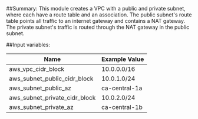 ##Summary: 
This module creates a VPC with a public and private subnet, where each have a route table and an association. The public subnet's route table points all traffic to an internet gateway and contains a NAT gateway. The private subnet's traffic is routed through the NAT gateway in the public subnet. 

##Input variables:

Name | Example Value                          
--- | ---
aws_vpc_cidr_block | 10.0.0.0/16
aws_subnet_public_cidr_block | 10.0.1.0/24
aws_subnet_public_az | ca-central-1a
aws_subnet_private_cidr_block | 10.0.2.0/24
aws_subnet_private_az | ca-central-1b
